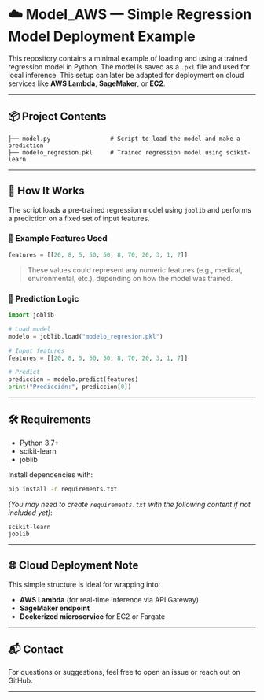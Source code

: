 # ☁️ Model_AWS — Simple Regression Model Deployment Example

This repository contains a minimal example of loading and using a trained regression model in Python. The model is saved as a `.pkl` file and used for local inference. This setup can later be adapted for deployment on cloud services like **AWS Lambda**, **SageMaker**, or **EC2**.

---

## 📦 Project Contents

```
├── model.py                 # Script to load the model and make a prediction
├── modelo_regresion.pkl     # Trained regression model using scikit-learn
```

---

## 🚀 How It Works

The script loads a pre-trained regression model using `joblib` and performs a prediction on a fixed set of input features.

### 🔢 Example Features Used

```python
features = [[20, 8, 5, 50, 50, 8, 70, 20, 3, 1, 7]]
```

> These values could represent any numeric features (e.g., medical, environmental, etc.), depending on how the model was trained.

### 🧠 Prediction Logic

```python
import joblib

# Load model
modelo = joblib.load("modelo_regresion.pkl")

# Input features
features = [[20, 8, 5, 50, 50, 8, 70, 20, 3, 1, 7]]

# Predict
prediccion = modelo.predict(features)
print("Predicción:", prediccion[0])
```

---

## 🛠 Requirements

- Python 3.7+
- scikit-learn
- joblib

Install dependencies with:

```bash
pip install -r requirements.txt
```

*(You may need to create `requirements.txt` with the following content if not included yet)*:

```text
scikit-learn
joblib
```

---

## 🌐 Cloud Deployment Note

This simple structure is ideal for wrapping into:

- **AWS Lambda** (for real-time inference via API Gateway)
- **SageMaker endpoint**
- **Dockerized microservice** for EC2 or Fargate

---

## 📬 Contact

For questions or suggestions, feel free to open an issue or reach out on GitHub.

---

